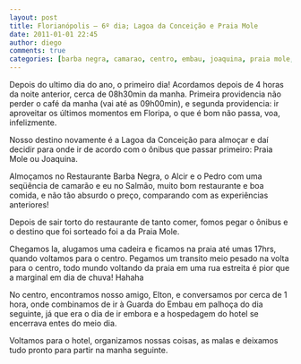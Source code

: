 ```yaml
---
layout: post
title: Florianópolis – 6º dia; Lagoa da Conceição e Praia Mole
date: 2011-01-01 22:45
author: diego
comments: true
categories: [barba negra, camarao, centro, embau, joaquina, praia mole, salmao, sequencia, ticen, titri, Viagens]
---
```

Depois do ultimo dia do ano, o primeiro dia! Acordamos depois de 4 horas da noite anterior, cerca de 08h30min da manha. Primeira providencia não perder o café da manha (vai até as 09h00min), e segunda providencia: ir aproveitar os últimos momentos em Floripa, o que é bom não passa, voa, infelizmente.

Nosso destino novamente é a Lagoa da Conceição para almoçar e daí decidir para onde ir de acordo com o ônibus que passar primeiro: Praia Mole ou Joaquina.

Almoçamos no Restaurante Barba Negra, o Alcir e o Pedro com uma seqüência de camarão e eu no Salmão, muito bom restaurante e boa comida, e não tão absurdo o preço, comparando com as experiências anteriores!

Depois de sair torto do restaurante de tanto comer, fomos pegar o ônibus e o destino que foi sorteado foi a da Praia Mole.

Chegamos la, alugamos uma cadeira e ficamos na praia até umas 17hrs, quando voltamos para o centro. Pegamos um transito meio pesado na volta para o centro, todo mundo voltando da praia em uma rua estreita é pior que a marginal em dia de chuva! Hahaha

No centro, encontramos nosso amigo, Elton, e conversamos por cerca de 1 hora, onde combinamos de ir à Guarda do Embau em palhoça do dia seguinte, já que era o dia de ir embora e a hospedagem do hotel se encerrava entes do meio dia.

Voltamos para o hotel, organizamos nossas coisas, as malas e deixamos tudo pronto para partir na manha seguinte.
